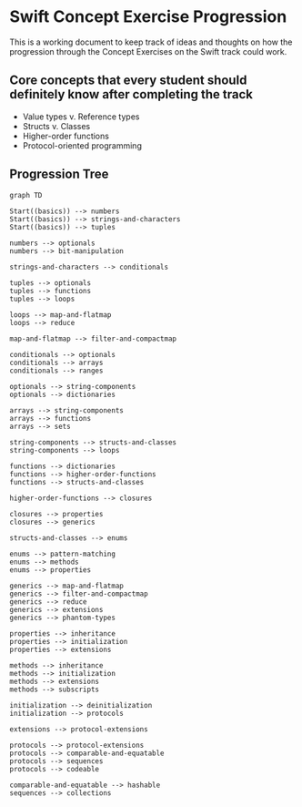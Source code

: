 # Swift Concept Exercise Progression

This is a working document to keep track of ideas and thoughts on how the progression through the Concept Exercises on the Swift track could work.

## Core concepts that every student should definitely know after completing the track

- Value types v. Reference types
- Structs v. Classes
- Higher-order functions
- Protocol-oriented programming

## Progression Tree

```mermaid
graph TD

Start((basics)) --> numbers
Start((basics)) --> strings-and-characters
Start((basics)) --> tuples

numbers --> optionals
numbers --> bit-manipulation

strings-and-characters --> conditionals

tuples --> optionals
tuples --> functions
tuples --> loops

loops --> map-and-flatmap
loops --> reduce

map-and-flatmap --> filter-and-compactmap

conditionals --> optionals
conditionals --> arrays
conditionals --> ranges

optionals --> string-components
optionals --> dictionaries

arrays --> string-components
arrays --> functions
arrays --> sets

string-components --> structs-and-classes
string-components --> loops

functions --> dictionaries
functions --> higher-order-functions
functions --> structs-and-classes

higher-order-functions --> closures

closures --> properties
closures --> generics

structs-and-classes --> enums

enums --> pattern-matching
enums --> methods
enums --> properties

generics --> map-and-flatmap
generics --> filter-and-compactmap
generics --> reduce
generics --> extensions
generics --> phantom-types

properties --> inheritance
properties --> initialization
properties --> extensions

methods --> inheritance
methods --> initialization
methods --> extensions
methods --> subscripts

initialization --> deinitialization
initialization --> protocols

extensions --> protocol-extensions

protocols --> protocol-extensions
protocols --> comparable-and-equatable
protocols --> sequences
protocols --> codeable

comparable-and-equatable --> hashable
sequences --> collections
```
